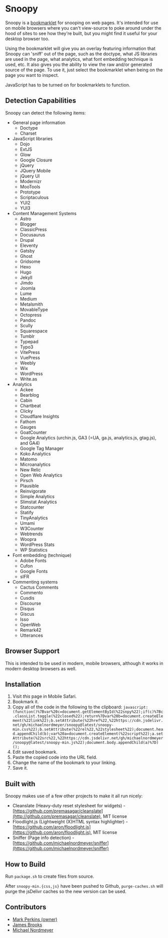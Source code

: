 # Snoopy

Snoopy is a [bookmarklet](https://en.wikipedia.org/wiki/Bookmarklet) for snooping on web pages. It's intended for use on mobile browsers where you can't view-source to poke around under the hood of sites to see how they're built, but you might find it useful for your desktop browser too.

Using the bookmarklet will give you an overlay featuring information that Snoopy can 'sniff' out of the page, such as the doctype, what JS libraries are used in the page, what analytics, what font embedding technique is used, etc. It also gives you the ability to view the raw and/or generated source of the page. To use it, just select the bookmarklet when being on the page you want to inspect.

JavaScript has to be turned on for bookmarklets to function.

## Detection Capabilities

Snoopy can detect the following items:

* General page information
  * Doctype
  * Charset
* JavaScript libraries
  * Dojo
  * ExtJS
  * Glow
  * Google Closure
  * jQuery
  * JQuery Mobile
  * jQuery UI
  * Modernizr
  * MooTools
  * Prototype
  * Scriptaculous
  * YUI2
  * YUI3
* Content Management Systems
  * Astro
  * Blogger
  * ClassicPress
  * Docusaurus
  * Drupal
  * Eleventy
  * Gatsby
  * Ghost
  * Gridsome
  * Hexo
  * Hugo
  * Jekyll
  * Jimdo
  * Joomla
  * Lume
  * Medium
  * Metalsmith
  * MovableType
  * Octopress
  * Pandoc
  * Scully
  * Squarespace
  * Tumblr
  * Typepad
  * Typo3
  * VitePress
  * VuePress
  * Weebly
  * Wix
  * WordPress
  * Write.as
* Analytics
  * Ackee
  * Bearblog
  * Cabin
  * Chartbeat
  * Clicky
  * Cloudflare Insights
  * Fathom
  * Gauges
  * GoatCounter
  * Google Analytics (urchin.js, GA3 (=UA, ga.js, analytics.js, gtag.js), and GA4)
  * Google Tag Manager
  * Koko Analytics
  * Matomo
  * Microanalytics
  * New Relic
  * Open Web Analytics
  * Pirsch
  * Plausible
  * Reinvigorate
  * Simple Analytics
  * Slimstat Analytics
  * Statcounter
  * Statify
  * TinyAnalytics
  * Umami
  * W3Counter
  * Webtrends
  * Woopra
  * WordPress Stats
  * WP Statistics
* Font embedding (technique)
  * Adobe Fonts
  * Cufon
  * Google Fonts
  * sIFR
* Commenting systems
  * Cactus Comments
  * Commento
  * Cusdis
  * Discourse
  * Disqus
  * Giscus
  * Isso
  * OpenWeb
  * Remark42
  * Utterances

## Browser Support

This is intended to be used in modern, mobile browsers, although it works in modern desktop browsers as well.

## Installation

1. Visit *this* page in Mobile Safari.
2. Bookmark it.
3. Copy all of the code in the following to the clipboard: `javascript:(function()%7Bvar%20c=document.getElementById(%22snpy%22);if(c)%7Bc.classList.toggle(%22closed%22);return%7Dvar%20b=document.createElement(%22link%22);b.setAttribute(%22href%22,%22https://cdn.jsdelivr.net/gh/michaelnordmeyer/snoopy@latest/snoopy-min.css%22);b.setAttribute(%22rel%22,%22stylesheet%22);document.head.appendChild(b);var%20a=document.createElement(%22script%22);a.setAttribute(%22src%22,%22https://cdn.jsdelivr.net/gh/michaelnordmeyer/snoopy@latest/snoopy-min.js%22);document.body.appendChild(a)%7D)();`
4. Edit saved bookmark.
5. Paste the copied code into the URL field.
6. Change the name of the bookmark to your linking.
7. Save it.

## Built with

Snoopy makes use of a few other projects to make it all run nicely:

* Cleanslate (Heavy-duty reset stylesheet for widgets) - [https://github.com/premasagar/cleanslate](http://github.com/premasagar/cleanslate), MIT license
* Floodlight.js (Lightweight (X)HTML syntax highlighter) - [https://github.com/aron/floodlight.js](https://github.com/aron/floodlight.js), MIT license
* Sniffer (Page info detection) - [https://github.com/michaelnordmeyer/sniffer](https://github.com/michaelnordmeyer/sniffer)

## How to Build

Run `package.sh` to create files from source.

After `snoopy-min.{css,js}` have been pushed to Github, `purge-caches.sh` will purge the jsDelivr caches so the new version can be used.

## Contributors

* [Mark Perkins (owner)](https://github.com/allmarkedup)
* [James Brooks](https://github.com/jbrooksuk)
* [Michael Nordmeyer](https://github.com/michaelnordmeyer)
